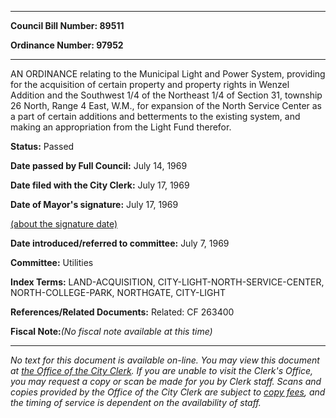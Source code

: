 

********

**Council Bill Number: 89511**
   
**Ordinance Number: 97952**
********

 AN ORDINANCE relating to the Municipal Light and Power System, providing for the acquisition of certain property and property rights in Wenzel Addition and the Southwest 1/4 of the Northeast 1/4 of Section 31, township 26 North, Range 4 East, W.M., for expansion of the North Service Center as a part of certain additions and betterments to the existing system, and making an appropriation from the Light Fund therefor.

**Status:** Passed
   
**Date passed by Full Council:** July 14, 1969
   
**Date filed with the City Clerk:** July 17, 1969
   
**Date of Mayor's signature:** July 17, 1969
   
[(about the signature date)](/~public/approvaldate.htm)
   
   
   
**Date introduced/referred to committee:** July 7, 1969
   
**Committee:** Utilities
   
   
**Index Terms:** LAND-ACQUISITION, CITY-LIGHT-NORTH-SERVICE-CENTER, NORTH-COLLEGE-PARK, NORTHGATE, CITY-LIGHT

**References/Related Documents:** Related: CF 263400

**Fiscal Note:**_(No fiscal note available at this time)_
********

_No text for this document is available on-line. You may view this document at [the Office of the City Clerk](http://www.seattle.gov/leg/clerk/contactUs.htm). If you are unable to visit the Clerk's Office, you may request a copy or scan be made for you by Clerk staff. Scans and copies provided by the Office of the City Clerk are subject to [copy fees](http://clerk.seattle.gov/~public/clerkfees.htm), and the timing of service is dependent on the availability of staff._

